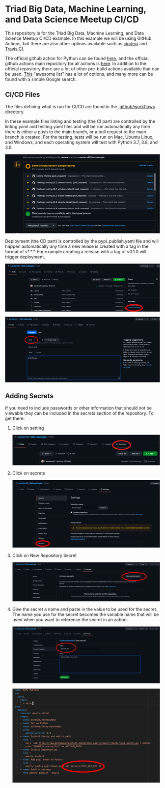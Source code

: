 # Triad Big Data, Machine Learning, and Data Science Meetup CI/CD

This repository is for the Triad Big Data, Machine Learning, and Data Science Meetup CI/CD example. In this example we will be using GitHub Actions, but there are also other options available such as [circleci](https://circleci.com/) and [Travis CI](https://travis-ci.com/).

The official github action for Python can be found [here](https://github.com/actions/setup-python), and the official github actions main repository for all actions is [here](https://github.com/actions). In addition to the official repository there are a lot of other pre-build actions available that can be used. [This](https://github.com/sdras/awesome-actions) "awesome list" has a lot of options, and many more can be found with a simple Google search.

## CI/CD Files

The files defining what is run for CI/CD are found in the [.github/workflows](https://github.com/sanders41/tbd-example/tree/main/.github/workflows) directory.

In these example files linting and testing (the CI part) are controlled by the linting.yaml and testing.yaml files and will be run automatically any time there is either a push to the main branch, or a pull request to the main branch is created. For the testing, tests will be run on Mac, Ubuntu Linux, and Windows, and each operating system will test with Python 3.7, 3.8, and 3.9.

![CI Running](https://raw.githubusercontent.com/sanders41/tbd-example/main/images/ci-running.png)

Deployment (the CD part) is controlled by the pypi_publish.yaml file and will happen automatically any time a new relase is created with a tag in the format of v\*.\*.\*. For example creating a release with a tag of v0.1.0 will trigger deployment.

![Create Release](https://raw.githubusercontent.com/sanders41/tbd-example/main/images/create-release.png)

![Tag Release](https://raw.githubusercontent.com/sanders41/tbd-example/main/images/tag.png)

## Adding Secrets

If you need to include passwords or other information that should not be viewable they can be included in the secrets section of the repository. To get there:

1. Click on setting

    ![Settings](https://raw.githubusercontent.com/sanders41/tbd-example/main/images/settings.png)

2. Click on secrets

    ![Secrets](https://raw.githubusercontent.com/sanders41/tbd-example/main/images/secrets.png)

3. Click on New Repository Secret

    ![New Repository Secret](https://raw.githubusercontent.com/sanders41/tbd-example/main/images/new-secret.png)

4. Give the secret a name and paste in the value to be used for the secret. The name you use for the secret becomes the variable name that will be used when you want to reference the secret in an action.

    ![Secret Information](https://raw.githubusercontent.com/sanders41/tbd-example/main/images/secret-info.png)

    ![Secret in YAML file](https://raw.githubusercontent.com/sanders41/tbd-example/main/images/secret-in-yaml.png)
